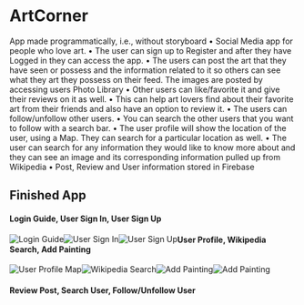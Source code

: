 # ArtCorner

  App made programmatically, i.e., without storyboard
• Social Media app for people who love art.
• The user can sign up to Register and after they have Logged in they can access the app.
• The users can post the art that they have seen or possess and the information related to it so others can see
what they art they possess on their feed. The images are posted by accessing users Photo Library
• Other users can like/favorite it and give their reviews on it as well.
• This can help art lovers find about their favorite art from their friends and also have an option to review it.
• The users can follow/unfollow other users.
• You can search the other users that you want to follow with a search bar.
• The user profile will show the location of the user, using a Map. They can search for a particular location as well.
• The user can search for any information they would like to know more about and they can see an image and
its corresponding information pulled up from Wikipedia
• Post, Review and User information stored in Firebase

## Finished App
#### Login Guide, User Sign In, User Sign Up

<div>
<img style="float:left;" src='https://media.giphy.com/media/5UEzYQN5eo2J6nstHY/giphy.gif' title='Login Guide' alt='Login Guide'/>
<img style="float:left;" src='https://media.giphy.com/media/uTOQOqfK26Q9cPjzAm/giphy.gif' title='User Sign In' alt='User Sign In'/>
<img style="float:left;" src='https://media.giphy.com/media/4MXXgkCQYBqXZtGOS8/giphy.gif' title='User Sign Up' alt='User Sign Up'/>
</div>

#### User Profile, Wikipedia Search, Add Painting

<div>
<img style="float:left;" src='https://media.giphy.com/media/1sxvH7VqDJNFxiaccQ/giphy.gif' title='User Profile Map' alt='User Profile Map'/>
<img style="float:left;" src='https://media.giphy.com/media/3FkjQCLoQTeuwovjCh/giphy.gif' title='Wikipedia Search' alt='Wikipedia Search'/>
<img style="float:left;" src='https://media.giphy.com/media/WNmJdJW1hRdMR4hmeg/giphy.gif' title='Add Painting' alt='Add Painting'/>
</div>

![Add Painting](https://media.giphy.com/media/WNmJdJW1hRdMR4hmeg/giphy.gif)

#### Review Post, Search User, Follow/Unfollow User


